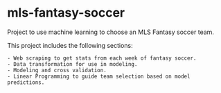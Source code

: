 # mls-fantasy-soccer
Project to use machine learning to choose an MLS Fantasy soccer team.

This project includes the following sections:

    - Web scraping to get stats from each week of fantasy soccer.
    - Data transformation for use in modeling.
    - Modeling and cross validation.
    - Linear Programming to guide team selection based on model predictions.